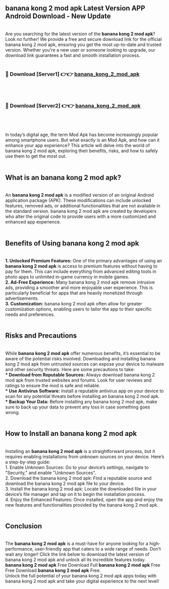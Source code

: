 ## banana kong 2 mod apk Latest Version APP Android Download - New Update
<br>
Are you searching for the latest version of the <strong>banana kong 2 mod apk</strong>? Look no further! We provide a free and secure download link for the official banana kong 2 mod apk, ensuring you get the most up-to-date and trusted version. Whether you're a new user or someone looking to upgrade, our download link guarantees a fast and smooth installation process.
<br>
<br>
<h3>🔴 Download [Server1] 👉👉 <a href="https://modyolo.store/banana+kong+2+mod+apk">banana_kong_2_mod_apk</a></h3><br>
<br>
<h3>🔴 Download [Server2] 👉👉 <a href="https://modyolo.store/banana+kong+2+mod+apk">banana_kong_2_mod_apk</a></h3><br>
<br>
<br>
In today’s digital age, the term Mod Apk has become increasingly popular among smartphone users. But what exactly is an Mod Apk, and how can it enhance your app experience? This article will delve into the world of banana kong 2 mod apk, exploring their benefits, risks, and how to safely use them to get the most out.
<br>
<br>
<h2>What is an banana kong 2 mod apk?</h2>
<br>
An <strong>banana kong 2 mod apk</strong> is a modified version of an original Android application package (APK). These modifications can include unlocked features, removed ads, or additional functionalities that are not available in the standard version. banana kong 2 mod apk are created by developers who alter the original code to provide users with a more customized and enhanced app experience.
<br>
<br>
<h2>Benefits of Using banana kong 2 mod apk</h2>
<br>
<strong> 1. Unlocked Premium Features:</strong> One of the primary advantages of using an <strong>banana kong 2 mod apk</strong> is access to premium features without having to pay for them. This can include everything from advanced editing tools in photo apps to unlimited in-game currency in mobile games.
<br>
<strong> 2. Ad-Free Experience:</strong> Many banana kong 2 mod apk remove intrusive ads, providing a smoother and more enjoyable user experience. This is particularly beneficial for apps that are heavily monetized through advertisements.
<br>
<strong> 3. Customization:</strong> banana kong 2 mod apk often allow for greater customization options, enabling users to tailor the app to their specific needs and preferences.
<br>
<br>
<h2>Risks and Precautions</h2>
<br>
While <strong>banana kong 2 mod apk</strong> offer numerous benefits, it’s essential to be aware of the potential risks involved. Downloading and installing banana kong 2 mod apk from untrusted sources can expose your device to malware and other security threats. Here are some precautions to take:
<br>
<strong> * Download from Reputable Sources:</strong> Always download banana kong 2 mod apk from trusted websites and forums. Look for user reviews and ratings to ensure the mod is safe and reliable.
<br>
<strong> * Use Antivirus Software:</strong> Install a reputable antivirus app on your device to scan for any potential threats before installing an banana kong 2 mod apk.
<br>
<strong> * Backup Your Data:</strong> Before installing any banana kong 2 mod apk, make sure to back up your data to prevent any loss in case something goes wrong.
<br>
<br>
<h2>How to Install an banana kong 2 mod apk</h2>
<br>
Installing an <strong>banana kong 2 mod apk</strong> is a straightforward process, but it requires enabling installations from unknown sources on your device. Here’s a step-by-step guide:
<br>
 1. Enable Unknown Sources: Go to your device’s settings, navigate to "Security," and enable "Unknown Sources".
<br>
 2. Download the banana kong 2 mod apk: Find a reputable source and download the banana kong 2 mod apk file to your device.
<br>
 3. Install the banana kong 2 mod apk: Locate the downloaded file in your device’s file manager and tap on it to begin the installation process.
<br>
 4. Enjoy the Enhanced Features: Once installed, open the app and enjoy the new features and functionalities provided by the banana kong 2 mod apk.
<br>
<br>
<h2><strong>Conclusion</strong></h2>
<br>
The <strong>banana kong 2 mod apk</strong> is a must-have for anyone looking for a high-performance, user-friendly app that caters to a wide range of needs. Don’t wait any longer! Click the link below to download the latest version of banana kong 2 mod apk and unlock all its incredible features today.
<br>
<strong>banana kong 2 mod apk</strong> Free Download Full <strong>banana kong 2 mod apk</strong> Free Free Download <strong>banana kong 2 mod apk</strong> Free.
<br>
Unlock the full potential of your banana kong 2 mod apk apps today with banana kong 2 mod apk and take your digital experience to the next level!
